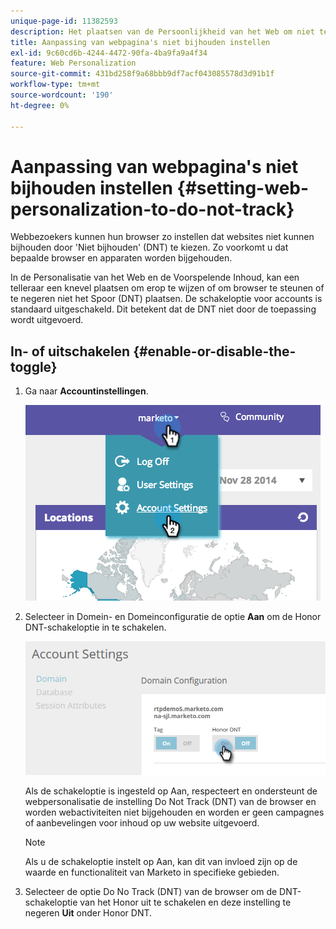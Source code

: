 ```yaml
---
unique-page-id: 11382593
description: Het plaatsen van de Persoonlijkheid van het Web om niet te volgen - de Documenten van Marketo - de Documentatie van het Product
title: Aanpassing van webpagina's niet bijhouden instellen
exl-id: 9c60cd6b-4244-4472-90fa-4ba9fa9a4f34
feature: Web Personalization
source-git-commit: 431bd258f9a68bbb9df7acf043085578d3d91b1f
workflow-type: tm+mt
source-wordcount: '190'
ht-degree: 0%

---
```


# Aanpassing van webpagina&#39;s niet bijhouden instellen {#setting-web-personalization-to-do-not-track}

Webbezoekers kunnen hun browser zo instellen dat websites niet kunnen bijhouden door &#39;Niet bijhouden&#39; (DNT) te kiezen. Zo voorkomt u dat bepaalde browser en apparaten worden bijgehouden.

In de Personalisatie van het Web en de Voorspelende Inhoud, kan een telleraar een knevel plaatsen om erop te wijzen of om browser te steunen of te negeren niet het Spoor (DNT) plaatsen. De schakeloptie voor accounts is standaard uitgeschakeld. Dit betekent dat de DNT niet door de toepassing wordt uitgevoerd.

## In- of uitschakelen {#enable-or-disable-the-toggle}

1. Ga naar **Accountinstellingen**.

   ![](assets/image2014-12-1-23-3a3-3a12.png)

1. Selecteer in Domein- en Domeinconfiguratie de optie **Aan** om de Honor DNT-schakeloptie in te schakelen.

   ![](assets/two-1.png)

   Als de schakeloptie is ingesteld op Aan, respecteert en ondersteunt de webpersonalisatie de instelling Do Not Track (DNT) van de browser en worden webactiviteiten niet bijgehouden en worden er geen campagnes of aanbevelingen voor inhoud op uw website uitgevoerd.

   >[!NOTE]
   >
   >Als u de schakeloptie instelt op Aan, kan dit van invloed zijn op de waarde en functionaliteit van Marketo in specifieke gebieden.

1. Selecteer de optie Do No Track (DNT) van de browser om de DNT-schakeloptie van het Honor uit te schakelen en deze instelling te negeren **Uit** onder Honor DNT.
